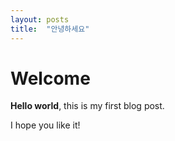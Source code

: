 ```yaml
---
layout: posts
title:  "안녕하세요"
---
```


# Welcome

**Hello world**, this is my first blog post.

I hope you like it!